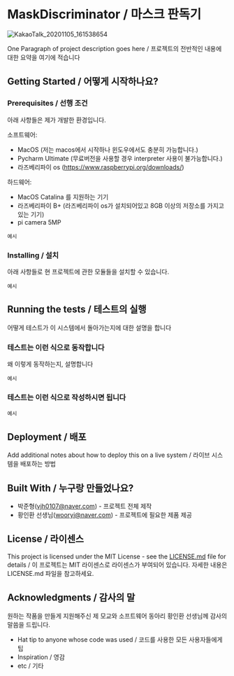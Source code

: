 # MaskDiscriminator / 마스크 판독기

![KakaoTalk_20201105_161538654](https://user-images.githubusercontent.com/66157320/98209661-a8045d80-1f82-11eb-9b71-858356d9527b.jpg)


One Paragraph of project description goes here / 프로젝트의 전반적인 내용에 대한 요약을 여기에 적습니다

## Getting Started / 어떻게 시작하나요?

### Prerequisites / 선행 조건

아래 사항들은 제가 개발한 환경입니다.

소프트웨어:
  - MacOS (저는 macos에서 시작하나 윈도우에서도 충분히 가능합니다.)
  - Pycharm Ultimate (무료버전을 사용할 경우 interpreter 사용이 불가능합니다.)
  - 라즈베리파이 os (https://www.raspberrypi.org/downloads/)
  
하드웨어:
  - MacOS Catalina 를 지원하는 기기
  - 라즈베리파이 B+ (라즈베리파이 os가 설치되어있고 8GB 이상의 저장소를 가지고 있는 기기)
  - pi camera 5MP
  
```
예시
```

### Installing / 설치

아래 사항들로 현 프로젝트에 관한 모듈들을 설치할 수 있습니다.

```
예시
```

## Running the tests / 테스트의 실행

어떻게 테스트가 이 시스템에서 돌아가는지에 대한 설명을 합니다

### 테스트는 이런 식으로 동작합니다

왜 이렇게 동작하는지, 설명합니다

```
예시
```

### 테스트는 이런 식으로 작성하시면 됩니다

```
예시
```

## Deployment / 배포

Add additional notes about how to deploy this on a live system / 라이브 시스템을 배포하는 방법

## Built With / 누구랑 만들었나요?

* 박준형(vjh0107@naver.com) - 프로젝트 전체 제작
* 황인환 선생님(wooryi@naver.com) - 프로젝트에 필요한 제품 제공

## License / 라이센스

This project is licensed under the MIT License - see the [LICENSE.md](https://https://github.com/vjh0107/MaskDiscriminator/blob/main/LICENSE) file for details / 이 프로젝트는 MIT 라이센스로 라이센스가 부여되어 있습니다. 자세한 내용은 LICENSE.md 파일을 참고하세요.

## Acknowledgments / 감사의 말

원하는 작품을 만들게 지원해주신 제 모교와 소프트웨어 동아리 황인환 선생님께 감사의 말씀을 드립니다.

* Hat tip to anyone whose code was used / 코드를 사용한 모든 사용자들에게 팁
* Inspiration / 영감
* etc / 기타
